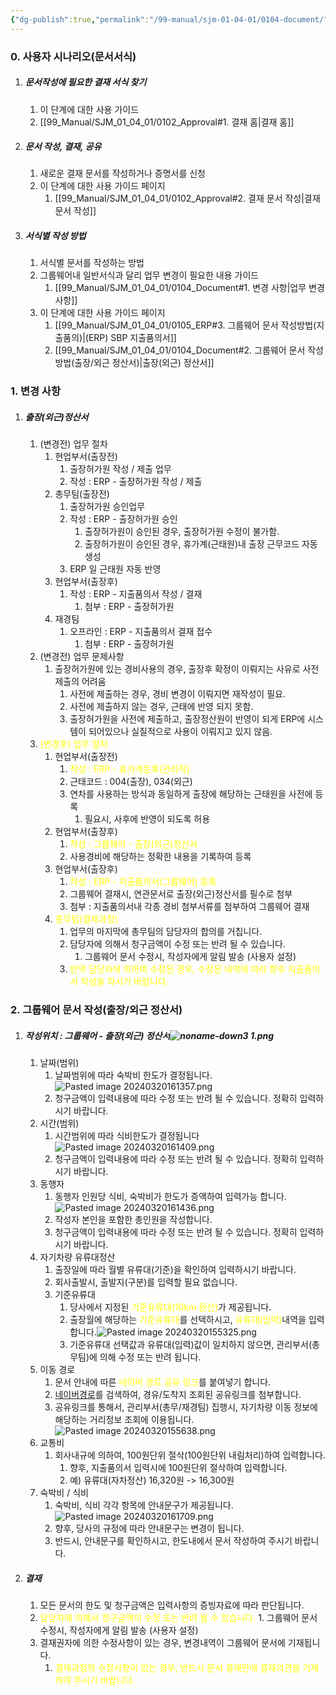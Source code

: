 ```yaml
---
{"dg-publish":true,"permalink":"/99-manual/sjm-01-04-01/0104-document/","title":"1.4 문서서식","tags":["workplace","그룹웨어"],"noteIcon":"","created":"","updated":""}
---
```


### 0. 사용자 시나리오(문서서식)
1. ##### 문서작성에 필요한 결재 서식 찾기
	1. 이 단계에 대한 사용 가이드
	2. [[99_Manual/SJM_01_04_01/0102_Approval#1. 결재 홈\|결재 홈]]
2. ##### 문서 작성, 결재, 공유
	1. 새로운 결재 문서를 작성하거나 증명서를 신청
	2. 이 단계에 대한 사용 가이드 페이지
		1. [[99_Manual/SJM_01_04_01/0102_Approval#2. 결재 문서 작성\|결재 문서 작성]]
3. ##### 서식별 작성 방법
	1. 서식별 문서를 작성하는 방법
	2. 그룹웨어내 일반서식과 달리 업무 변경이 필요한 내용 가이드
		1. [[99_Manual/SJM_01_04_01/0104_Document#1. 변경 사항\|업무 변경 사항]]
	3. 이 단계에 대한 사용 가이드 페이지
		1. [[99_Manual/SJM_01_04_01/0105_ERP#3. 그룹웨어 문서 작성방법(지출품의)\|(ERP) SBP 지출품의서]]
		2. [[99_Manual/SJM_01_04_01/0104_Document#2. 그룹웨어 문서 작성방법(출장/외근 정산서)\|출장(외근) 정산서]]

### 1. 변경 사항

1. ##### 출장(외근)정산서
	1. (변경전) 업무 절차
		1. 현업부서(출장전)
			1. 출장허가원 작성 / 제출 업무
			2. 작성 : ERP - 출장허가원 작성 / 제출 
		2. 총무팀(출장전)
			1. 출장허가원 승인업무
			2. 작성 : ERP - 출장허가원 승인
				1. 출장허가원이 승인된 경우, 출장허가원 수정이 불가함.
				2. 출장허가원이 승인된 경우, 휴가계(근태원)내 출장 근무코드 자동 생성
			3. ERP 일 근태원 자동 반영
		3. 현업부서(출장후)
			1. 작성 : ERP - 지출품의서 작성 / 결재
				1. 첨부 : ERP - 출장허가원
		4. 재경팀
			1. 오프라인 : ERP - 지출품의서 결재 접수 
				1. 첨부 : ERP - 출장허가원
	2. (변경전) 업무 문제사항
		1. 출장허가원에 있는 경비사용의 경우, 출장후 확정이 이뤄지는 사유로 사전 제출의 어려움
			1. 사전에 제출하는 경우, 경비 변경이 이뤄지면 재작성이 필요.
			2. 사전에 제출하지 않는 경우, 근태에 반영 되지 못함.
			3. 출장허가원을 사전에 제출하고, 출장정산원이 반영이 되게 ERP에 시스템이 되어있으나 실질적으로 사용이 이뤄지고 있지 않음.
	3. <font color="#ffff00">(변경후) 업무 절차</font>
		1. 현업부서(출장전)
			1. <font color="#ffff00">작성 : ERP - 휴가계등록(관리직)</font>
			2. 근태코드 : 004(출장), 034(외근) 
			3. 연차를 사용하는 방식과 동일하게 출장에 해당하는 근태원을 사전에 등록
				1. 필요시, 사후에 반영이 되도록 허용
		2. 현업부서(출장후)
			1. <font color="#ffff00">작성 : 그룹웨어 - 출장(외근)정산서</font>
			2. 사용경비에 해당하는 정확한 내용을 기록하여 등록
		3. 현업부서(출장후)
			1. <font color="#ffff00">작성 : ERP - 지출품의서(그룹웨어) 등록</font>
			2. 그룹웨어 결재시, 연관문서로 출장(외근)정산서를 필수로 첨부
			3. 첨부 : 지출품의서내 각종 경비 첨부서류를 첨부하여 그룹웨어 결재
		4. <font color="#ffff00">총무팀(결재과정)</font>
			1. 업무의 마지막에 총무팀의 담당자의 합의를 거칩니다.
			2. 담당자에 의해서 청구금액이 수정 또는 반려 될 수 있습니다.
				1. 그룹웨어 문서 수정시, 작성자에게 알림 발송 (사용자 설정)
			3. <font color="#ffff00">만약 담당자에 의하여 수정된 경우, 수정된 내역에 따라 향후 지출품의서 작성을 하시기 바랍니다.</font>

### 2. 그룹웨어 문서 작성(출장/외근 정산서)
1. ##### 작성위치  : 그룹웨어 - 출장(외근) 정산서![noname-down3 1.png](/img/user/Attach/noname-down3%201.png)
	1. 날짜(범위) 
		1. 날짜범위에 따라 숙박비 한도가 결정됩니다. ![Pasted image 20240320161357.png](/img/user/Attach/Pasted%20image%2020240320161357.png)
		2. 청구금액이 입력내용에 따라 수정 또는 반려 될 수 있습니다. 정확히 입력하시기 바랍니다.
	2. 시간(범위)
		1. 시간범위에 따라 식비한도가 결정됩니다![Pasted image 20240320161409.png](/img/user/Attach/Pasted%20image%2020240320161409.png)
		2. 청구금액이 입력내용에 따라 수정 또는 반려  될 수 있습니다. 정확히 입력하시기 바랍니다.
	3. 동행자
		1. 동행자 인원당 식비, 숙박비가 한도가 증액하여 입력가능 합니다.![Pasted image 20240320161436.png](/img/user/Attach/Pasted%20image%2020240320161436.png)
		2. 작성자 본인을 포함한 총인원을 작성합니다.
		3. 청구금액이 입력내용에 따라 수정 또는 반려  될 수 있습니다. 정확히 입력하시기 바랍니다.
	4. 자기차량 유류대정산
		1. 출장일에 따라 월별 유류대(기준)을 확인하여 입력하시기 바랍니다. 
		2. 회사출발시, 출발지(구분)를 입력할 필요 없습니다.
		3. 기준유류대 
			1. 당사에서 지정된 <font color="#ffff00">기준유류대(10km 환산)</font>가 제공됩니다. 
			2. 출장월에 해당하는 <font color="#ffff00">기준유류대</font>를 선택하시고, <font color="#ffff00">유류대(입력)</font>내역을 입력합니다.![Pasted image 20240320155325.png](/img/user/Attach/Pasted%20image%2020240320155325.png)
			3. 기준유류대 선택값과 유류대(입력)값이 일치하지 않으면, 관리부서(총무팀)에 의해 수정 또는 반려 됩니다.
	5. 이동 경로
		1. 문서 안내에 따른 <font color="#ffff00">네이버 경로 공유 링크</font>를 붙여넣기 합니다.
		2. [네이버경로](https://map.naver.com/)를 검색하여, 경유/도착지 조회된 공유링크를 첨부합니다.
		3. 공유링크를 통해서, 관리부서(총무/재경팀) 집행시, 자기차량 이동 정보에 해당하는 거리정보 조회에 이용됩니다.![Pasted image 20240320155638.png](/img/user/Attach/Pasted%20image%2020240320155638.png)
	6. 교통비
		1. 회사내규에 의하여, 100원단위 절삭(100원단위 내림처리)하여 입력합니다.
			1. 향후, 지출품의서 입력시에 100원단위 절삭하여 입력합니다.
			2. 예)  유류대(자차정산) 16,320원 -> 16,300원
	7. 숙박비 / 식비
		1. 숙박비, 식비 각각 항목에 안내문구가 제공됩니다.![Pasted image 20240320161709.png](/img/user/Attach/Pasted%20image%2020240320161709.png)
		2. 향후, 당사의 규정에 따라 안내문구는 변경이 됩니다. 
		3. 반드시, 안내문구를 확인하시고, 한도내에서 문서 작성하여 주시기 바랍니다.
2. ##### 결재
	1. 모든 문서의 한도 및 청구금액은 입력사항의 증빙자료에 따라 판단됩니다.
	2. <font color="#ffff00">담당자에 의해서 청구금액이 수정 또는 반려 될 수 있습니다.</font>
			1. 그룹웨어 문서 수정시, 작성자에게 알림 발송 (사용자 설정)
	3. 결재권자에 의한 수정사항이 있는 경우, 변경내역이 그룹웨어 문서에 기재됩니다.
		1. <font color="#ffff00">결재과정의 수정사항이 있는 경우, 반드시 문서 결재란에 결재의견을 기재하여 주시기 바랍니다.</font>